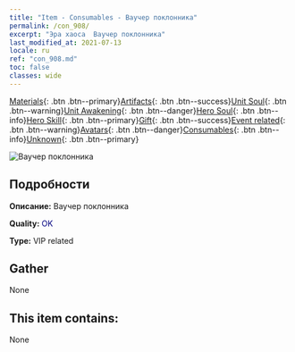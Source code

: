 ```yaml
---
title: "Item - Consumables - Ваучер поклонника"
permalink: /con_908/
excerpt: "Эра хаоса  Ваучер поклонника"
last_modified_at: 2021-07-13
locale: ru
ref: "con_908.md"
toc: false
classes: wide
---
```

 [Materials](/ItemsRU/){: .btn .btn--primary}[Artifacts](/ItemsRU/Artifacts/){: .btn .btn--success}[Unit Soul](/ItemsRU/UnitSoul/){: .btn .btn--warning}[Unit Awakening](/ItemsRU/UnitAwakening/){: .btn .btn--danger}[Hero Soul](/ItemsRU/HeroSoul/){: .btn .btn--info}[Hero Skill](/ItemsRU/HeroSkill/){: .btn .btn--primary}[Gift](/ItemsRU/Gift/){: .btn .btn--success}[Event related](/ItemsRU/Events/){: .btn .btn--warning}[Avatars](/ItemsRU/Avatars/){: .btn .btn--danger}[Consumables](/ItemsRU/Consumables/){: .btn .btn--info}[Unknown](/ItemsRU/Unknown/){: .btn .btn--primary}

 ![Ваучер поклонника](/images/t/i_120.png)

## Подробности
 **Описание:** Ваучер поклонника

 **Quality:** <span style="color: #000080">OK</span>

 **Type:** VIP related

## Gather

  None

## This item contains:

  None

